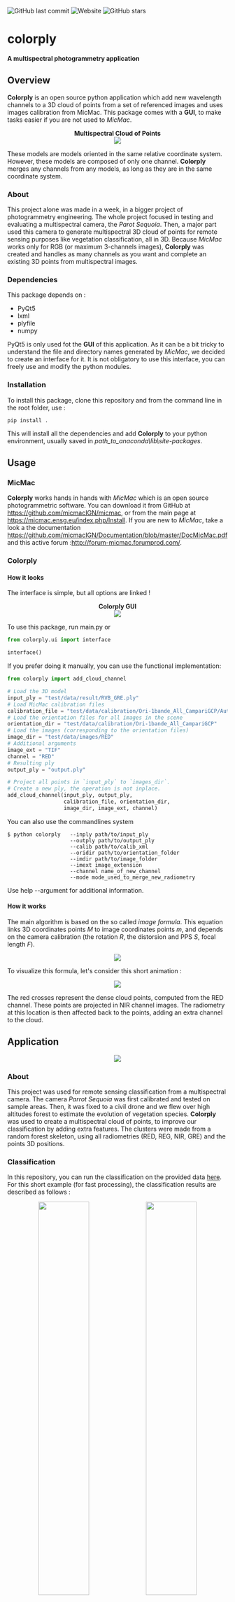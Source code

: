 ![GitHub last commit](https://img.shields.io/github/last-commit/arthurdjn/colorply) ![Website](https://img.shields.io/website?url=http%3A%2F%2Farthurdujardin.com%2Fproject%2Fcolorply.html) ![GitHub stars](https://img.shields.io/github/stars/arthurdjn/colorply?style=social)

# colorply

**A multispectral photogrammetry application**

## Overview

**Colorply** is an open source python application which add new wavelength channels to a 3D cloud of points from a set of referenced images and uses images calibration from MicMac. 
This package comes with a **GUI**, to make tasks easier if you are not used to *MicMac*.

<p align="center">
  <b>Multispectral Cloud of Points</b><br>
  <img src="img/cloud_points_all_wavelength.gif">
  <br>
</p>

These models are models oriented in the same relative coordinate system. However, these models
are composed of only one channel. **Colorply** merges any channels from any models, as long as they are 
in the same coordinate system.

### About

This project alone was made in a week, in a bigger project of photogrammetry engineering. The whole project focused in testing and evaluating a multispectral camera, the *Parot Sequoia*. Then, a major part used this camera to generate multispectral 3D cloud of points for remote sensing purposes like vegetation classification, all in 3D. Because *MicMac* works only for RGB (or maximum 3-channels images), **Colorply** was created and handles as many channels as you want and complete an existing 3D points from multispectral images.

### Dependencies

This package depends on :
  - PyQt5
  - lxml
  - plyfile
  - numpy
 
PyQt5 is only used fot the **GUI** of this application. As it can be a bit tricky to understand the file and directory names generated by *MicMac*, we decided to create an interface for it. It is not obligatory to use this interface, you can freely use and modify the python modules.

### Installation

To install this package, clone this repository and from the command line in the root folder, use :

`pip install .`

This will install all the dependencies and add **Colorply** to your python environment, usually saved in *path_to_anaconda\lib\site-packages*.


## Usage

### MicMac

**Colorply** works hands in hands with *MicMac* which is an open source photogrammetric software. You can download it from GitHub at https://github.com/micmacIGN/micmac, or from the main page at https://micmac.ensg.eu/index.php/Install.
If you are new to *MicMac*, take a look a the documentation https://github.com/micmacIGN/Documentation/blob/master/DocMicMac.pdf and this active forum :http://forum-micmac.forumprod.com/.


### Colorply

#### How it looks

The interface is simple, but all options are linked !

<p align="center">
  <b>Colorply GUI</b><br>
  <img src="img/colorply.gif">
  <br>
</p>

To use this package, run main.py or 

```python
from colorply.ui import interface

interface()
```

If you prefer doing it manually, you can use the functional implementation:

```python
from colorply import add_cloud_channel

# Load the 3D model
input_ply = "test/data/result/RVB_GRE.ply"
# Load MicMac calibration files
calibration_file = "test/data/calibration/Ori-1bande_All_CampariGCP/AutoCal_Foc-4000_Cam-SequoiaSequoia-GRE.xml"
# Load the orientation files for all images in the scene
orientation_dir = "test/data/calibration/Ori-1bande_All_CampariGCP"
# Load the images (corresponding to the orientation files)
image_dir = "test/data/images/RED"
# Additional arguments
image_ext = "TIF"
channel = "RED"
# Resulting ply
output_ply = "output.ply"

# Project all points in `input_ply` to `images_dir`.
# Create a new ply, the operation is not inplace.
add_cloud_channel(input_ply, output_ply,
                  calibration_file, orientation_dir, 
                  image_dir, image_ext, channel)
```

You can also use the commandlines system

```pycon
$ python colorply   --inply path/to/input_ply
                    --outply path/to/output_ply
                    --calib path/to/calib_xml
                    --oridir path/to/orientation_folder
                    --imdir path/to/image_folder
                    --imext image_extension
                    --channel name_of_new_channel
                    --mode mode_used_to_merge_new_radiometry
```
Use help --argument for additional information.

#### How it works

The main algorithm is based on the so called *image formula*. This equation links 3D coordinates points *M* to image coordinates points *m*, and depends on the camera calibration (the rotation *R*, the distorsion and PPS *S*, focal length *F*).


<p align="center">
  <img src="https://latex.codecogs.com/svg.latex?\Large&space;m=F-\frac{k^TFR^{-1}(M-S)}{k^TR^{-1}(M-S)}"/>
</p>

To visualize this formula, let's consider this short animation :

<p align="center">
  <img src="img/image_formula.gif"/>
</p>

The red crosses represent the dense cloud points, computed from the RED channel. These points are projected in NIR channel images. The radiometry at this location is then affected back to the points, adding an extra channel to the cloud.


## Application

<p align="center">
  <img src="img/image1.jpg"/>
</p>

### About

This project was used for remote sensing classification from a multispectral camera. The camera *Parrot Sequoia* was first calibrated and tested on sample areas. Then, it was fixed to a civil drone and we flew over high altitudes forest to estimate the evolution of vegetation species. **Colorply** was used to create a multispectral cloud of points, to improve our classification by adding extra features. The clusters were made from a random forest skeleton, using all radiometries (RED, REG, NIR, GRE) and the points 3D positions.

### Classification

In this repository, you can run the classification on the provided data [here](test/data/result/RVB_GRE_RED_REG_NIR_NDVI.ply).
For this short example (for fast processing), the classification results are described as follows :

<p align="center">
  <img src="img/result_4channels.gif" width="48%"/>
  <img src="img/result_classif.gif" width="48%"/>
</p>

The confusion matrix for this sample is :

|           | Terrain   | Oak       | Shrub     | Grass     |
|-----------|-----------|-----------|-----------|-----------|
|**Terrain**| **410**   | 0         | 0         | 16        |
| **Oak**   | 0         | **260**   | 10        | 0         |
| **Shrub** | 0         | 10        | **137**   | 16        |
| **Grass** | 23        | 0         | 11        | **192**   |

**Global accuracy : 92.07%.**

## Licence
The code is under the MIT licence
